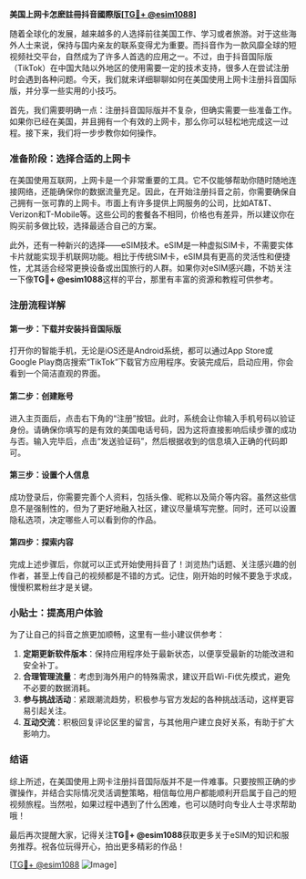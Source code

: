 **美国上网卡怎麽註冊抖音國際版[[TG💪+ @esim1088](https://t.me/s/esim1088)]**

随着全球化的发展，越来越多的人选择前往美国工作、学习或者旅游。对于这些海外人士来说，保持与国内亲友的联系变得尤为重要。而抖音作为一款风靡全球的短视频社交平台，自然成为了许多人首选的应用之一。不过，由于抖音国际版（TikTok）在中国大陆以外地区的使用需要一定的技术支持，很多人在尝试注册时会遇到各种问题。今天，我们就来详细聊聊如何在美国使用上网卡注册抖音国际版，并分享一些实用的小技巧。

首先，我们需要明确一点：注册抖音国际版并不复杂，但确实需要一些准备工作。如果你已经在美国，并且拥有一个有效的上网卡，那么你可以轻松地完成这一过程。接下来，我们将一步步教你如何操作。

### 准备阶段：选择合适的上网卡

在美国使用互联网，上网卡是一个非常重要的工具。它不仅能够帮助你随时随地连接网络，还能确保你的数据流量充足。因此，在开始注册抖音之前，你需要确保自己拥有一张可靠的上网卡。市面上有许多提供上网服务的公司，比如AT&T、Verizon和T-Mobile等。这些公司的套餐各不相同，价格也有差异，所以建议你在购买前多做比较，选择最适合自己的方案。

此外，还有一种新兴的选择——eSIM技术。eSIM是一种虚拟SIM卡，不需要实体卡片就能实现手机联网功能。相比于传统SIM卡，eSIM具有更高的灵活性和便捷性，尤其适合经常更换设备或出国旅行的人群。如果你对eSIM感兴趣，不妨关注一下像**TG💪+ @esim1088**这样的平台，那里有丰富的资源和教程可供参考。

### 注册流程详解

#### 第一步：下载并安装抖音国际版

打开你的智能手机，无论是iOS还是Android系统，都可以通过App Store或Google Play商店搜索“TikTok”下载官方应用程序。安装完成后，启动应用，你会看到一个简洁直观的界面。

#### 第二步：创建账号

进入主页面后，点击右下角的“注册”按钮。此时，系统会让你输入手机号码以验证身份。请确保你填写的是有效的美国电话号码，因为这将直接影响后续步骤的成功与否。输入完毕后，点击“发送验证码”，然后根据收到的信息填入正确的代码即可。

#### 第三步：设置个人信息

成功登录后，你需要完善个人资料，包括头像、昵称以及简介等内容。虽然这些信息不是强制性的，但为了更好地融入社区，建议尽量填写完整。同时，还可以设置隐私选项，决定哪些人可以看到你的作品。

#### 第四步：探索内容

完成上述步骤后，你就可以正式开始使用抖音了！浏览热门话题、关注感兴趣的创作者，甚至上传自己的视频都是不错的方式。记住，刚开始的时候不要急于求成，慢慢积累粉丝才是关键。

### 小贴士：提高用户体验

为了让自己的抖音之旅更加顺畅，这里有一些小建议供参考：

1. **定期更新软件版本**：保持应用程序处于最新状态，以便享受最新的功能改进和安全补丁。
2. **合理管理流量**：考虑到海外用户的特殊需求，建议开启Wi-Fi优先模式，避免不必要的数据消耗。
3. **参与挑战活动**：紧跟潮流趋势，积极参与官方发起的各种挑战活动，这样更容易引起关注。
4. **互动交流**：积极回复评论区里的留言，与其他用户建立良好关系，有助于扩大影响力。

### 结语

综上所述，在美国使用上网卡注册抖音国际版并不是一件难事。只要按照正确的步骤操作，并结合实际情况灵活调整策略，相信每位用户都能顺利开启属于自己的短视频旅程。当然啦，如果过程中遇到了什么困难，也可以随时向专业人士寻求帮助哦！

最后再次提醒大家，记得关注**TG💪+ @esim1088**获取更多关于eSIM的知识和服务推荐。祝各位玩得开心，拍出更多精彩的作品！

[[TG💪+ @esim1088](https://t.me/s/esim1088) ![Image](https://i.postimg.cc/4NQfJmqS/Snipaste-2025-05-13-00-14-12.png)]